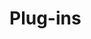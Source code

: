 <!--
<title>Plug-Ins</title>
<text>Plug-ins are how TrueNorth extends functionailty. A plugin can be a file importer, a map layer or almost any other kind of feature</text>
<tags>plugin,plug-in,addon,add-in,file,import,export,extend</tags>
-->
Plug-ins
========

